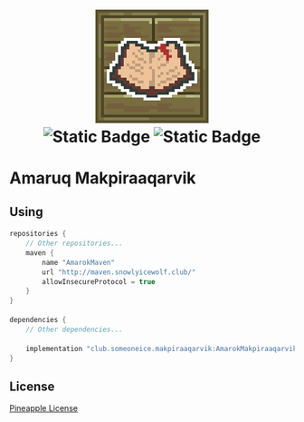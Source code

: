 <h1 align="center">

![](img/SmallLogo.png)
<br>
![Static Badge](https://img.shields.io/badge/Minecraft-1.20-blue)
![Static Badge](https://img.shields.io/badge/AmarokLibrary%20Version-1.0-red)
<br>
# Amaruq Makpiraaqarvik

</h1>

## Using
```groovy
repositories {
    // Other repositories... 
    maven {
        name "AmarokMaven"
        url "http://maven.snowlyicewolf.club/"
        allowInsecureProtocol = true
    }
}

dependencies {
    // Other dependencies... 
    
    implementation "club.someoneice.makpiraaqarvik:AmarokMakpiraaqarvik:1.20-1.0"
}
```

## License
[Pineapple License](LICENSE)